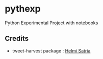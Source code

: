 # pythexp
Python Experimental Project with notebooks

## Credits
- tweet-harvest package : <a href="https://github.com/helmisatria/tweet-harvest">Helmi Satria</a>
